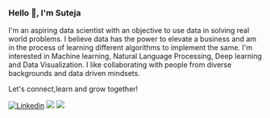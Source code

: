 ### Hello 👋, I'm Suteja



I'm an aspiring data scientist with an objective to use data in solving real world problems. I believe data has the power to elevate a business and am in the process of learning different algorithms to implement the same. I'm interested in Machine learning, Natural Language Processing, Deep learning and Data Visualization. I like collaborating with people from diverse backgrounds and data driven mindsets. 

Let's connect,learn and grow together!

[![Linkedin](https://img.shields.io/badge/LinkedIn-0077B5?style=for-the-badge&logo=linkedin&logoColor=white)](https://www.linkedin.com/in/suteja-patil-b6293b177/)
<a href="mailto:patil.suteja27@gmail.com?"><img src="https://img.shields.io/badge/Gmail-D14836?style=for-the-badge&logo=gmail&logoColor=white"/></a>
<a href="mailto:patil.sut@northeastern.edu?"><img src="https://img.shields.io/badge/Microsoft_Outlook-0078D4?style=for-the-badge&logo=microsoft-outlook&logoColor=white"/></a>
<!--
**Suteja-Patil/Suteja-Patil** is a ✨ _special_ ✨ repository because its `README.md` (this file) appears on your GitHub profile.

Here are some ideas to get you started:

- 🔭 I’m currently working on ...
- 🌱 I’m currently learning ...
- 👯 I’m looking to collaborate on ...
- 🤔 I’m looking for help with ...
- 💬 Ask me about ...
- 📫 How to reach me: ...
- 😄 Pronouns: ...
- ⚡ Fun fact: ...
-->
